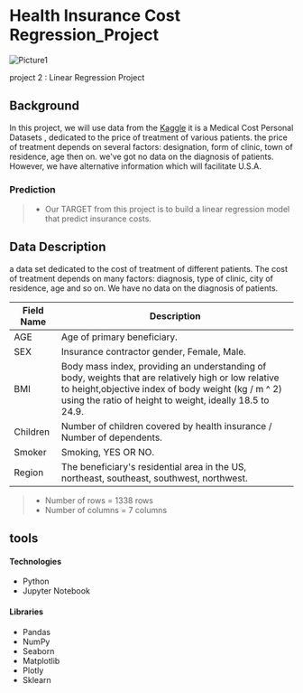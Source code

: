 # Health Insurance Cost Regression_Project
![Picture1](https://user-images.githubusercontent.com/93244403/144939088-ec489d03-5ec4-4efc-acc0-240c3c9b9dad.png)

project 2 : Linear Regression Project



## Background
In this project, we will use data from the [Kaggle](https://www.kaggle.com/mirichoi0218/insurance) it is a Medical Cost Personal Datasets , dedicated to the price of treatment of various patients. the price of treatment depends on several factors: designation, form of clinic, town of residence, age then on. we've got no data on the diagnosis of patients. However, we have alternative information which will facilitate U.S.A. 


### Prediction
> * Our TARGET from this project is to build a linear regression model that predict insurance costs.


## Data Description 
a data set dedicated to the cost of treatment of different patients. The cost of treatment depends on many factors: diagnosis, type of clinic, city of residence, age and so on. We have no data on the diagnosis of patients.

| Field Name        | Description                                                                                                |
|-------------------|------------------------------------------------------------------------------------------------------------|
|AGE                |Age of primary beneficiary.
|SEX                |Insurance contractor gender, Female, Male.                                                               |
|BMI                |Body mass index, providing an understanding of body, weights that are relatively high or low relative to height,objective index of body weight (kg / m ^ 2) using the ratio of height to weight, ideally 18.5 to 24.9.                                                                                           |
|Children          |Number of children covered by health insurance / Number of dependents.                                                                       |
|Smoker            |Smoking, YES OR NO.                                                                                |
|Region            |The beneficiary's residential area in the US, northeast, southeast, southwest, northwest.                                                                      |Charges           | Individual medical costs billed by health insurance.                  |


> * Number of rows = 1338 rows
> * Number of columns = 7 columns

## tools
#### Technologies

* Python
* Jupyter Notebook

#### Libraries
* Pandas
* NumPy
* Seaborn
* Matplotlib
* Plotly
* Sklearn
